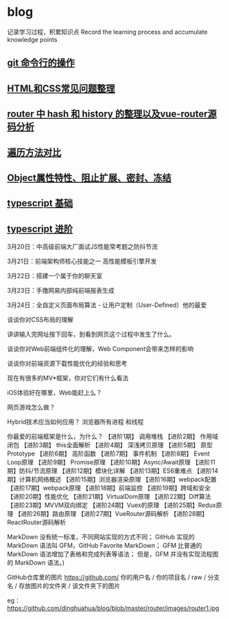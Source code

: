 # blog
记录学习过程，积累知识点
Record the learning process and accumulate knowledge points

## [git 命令行的操作](https://github.com/dinghuahua/blog/blob/master/git-study/git%E6%95%99%E7%A8%8B.md)
## [HTML和CSS常见问题整理](https://github.com/dinghuahua/blog/blob/master/html-css/html-css.md)
## [router 中 hash 和 history 的整理以及vue-router源码分析](https://github.com/dinghuahua/blog/blob/master/router/vue-router-history-hash.md)
## [遍历方法对比](https://github.com/dinghuahua/blog/blob/feature1/javaScript/defineProperty-%E9%81%8D%E5%8E%86.md)
## [Object属性特性、阻止扩展、密封、冻结](https://github.com/dinghuahua/blog/blob/feature1/javaScript/ES5%20%E5%AF%B9%E8%B1%A1%E7%9A%84%E6%89%A9%E5%B1%95(Object.preventExtensions)%E3%80%81%E5%AF%86%E5%B0%81(Object.seal)%E5%92%8C%E5%86%BB%E7%BB%93(Object.freeze).md)
## [typescript 基础](https://github.com/dinghuahua/blog/blob/feature1/typescript/typescript.md)
## [typescript 进阶](https://github.com/dinghuahua/blog/blob/feature1/typescript/typescript-%E8%BF%9B%E9%98%B6.md)
[^_^]: # (## [todo https和http 1.1 2 的对比](http:www.baidu.com)
[^_^]: # (## [todo websocket和ajax 的对比](http:www.baidu.com)
[^_^]: # (## [todo eventloop](http:www.baidu.com)
[^_^]: # (## [todo cdn](http:www.baidu.com)
[^_^]: # (## [todo 浏览器缓存  强缓存  协议缓存](http:www.baidu.com)
[^_^]: # (## [todo 微信公众号授权](http:www.baidu.com)
[^_^]: # (## [todo 懒加载  时间戳](http:www.baidu.com)
[^_^]: # (## [todo 进阶题目](http:www.baidu.com)
[^_^]: # (## [todo 进阶题目](http:www.baidu.com)
[^_^]: # (## [todo 进阶题目](http:www.baidu.com)
[^_^]: # (## [todo webpack - 热部署时间](http:www.baidu.com)
[^_^]: # (## [todo webpack -load](http:www.baidu.com)
[^_^]: # (3月18日：你必须要掌握的新一代异步交互2.0技术)

[^_^]: # (3月19日：JavaScript密码，探寻那些不为人知的底层API

3月20日：中高级前端大厂面试JS性能常考题之防抖节流

3月21日：前端架构师核心技能之一  高性能模板引擎开发

3月22日：搭建一个属于你的聊天室

3月23日：手撸网易内部纯前端报表生成

3月24日：全自定义页面布局算法 - 让用户定制（User-Defined）他的最爱

谈谈你对CSS布局的理解

讲讲输入完网址按下回车，到看到网页这个过程中发生了什么。

谈谈你对Web前端组件化的理解，Web Component会带来怎样的影响

谈谈你对前端资源下载性能优化的经验和思考

现在有很多的MV*框架，你对它们有什么看法

iOS体验好在哪里，Web能赶上么？

网页游戏怎么做？

Hybrid技术应当如何应用？
浏览器所有进程 和线程

你最爱的前端框架是什么，为什么？
【进阶1期】 调用堆栈
【进阶2期】 作用域闭包
【进阶3期】 this全面解析
【进阶4期】 深浅拷贝原理
【进阶5期】 原型Prototype
【进阶6期】 高阶函数
【进阶7期】 事件机制
【进阶8期】 Event Loop原理
【进阶9期】 Promise原理
【进阶10期】Async/Await原理
【进阶11期】防抖/节流原理
【进阶12期】模块化详解
【进阶13期】ES6重难点
【进阶14期】计算机网络概述
【进阶15期】浏览器渲染原理
【进阶16期】webpack配置
【进阶17期】webpack原理
【进阶18期】前端监控
【进阶19期】跨域和安全
【进阶20期】性能优化
【进阶21期】VirtualDom原理
【进阶22期】Diff算法
【进阶23期】MVVM双向绑定
【进阶24期】Vuex的原理
【进阶25期】Redux原理
【进阶26期】路由原理
【进阶27期】VueRouter源码解析
【进阶28期】ReactRouter源码解析


MarkDown 没有统一标准，不同网站实现的方式不同；
GitHub 实现的 MarkDown 语法叫 GFM，GitHub Favorite MarkDown；
GFM 比普通的 MarkDown 语法增加了表格和完成列表等语法；
但是，GFM 并没有实现流程图的 MarkDown 语法。)

GitHub仓库里的图片
https://github.com/ 你的用户名 / 你的项目名 / raw / 分支名 / 存放图片的文件夹 / 该文件夹下的图片


eg：
https://github.com/dinghuahua/blog/blob/master/router/images/router1.jpg
